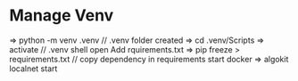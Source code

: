 # Manage Venv
=> python -m venv .venv    //  .venv folder created
=> cd .venv/Scripts
=> activate     // .venv shell open
    Add rquirements.txt
=> pip freeze > requirements.txt // copy dependency in requirements 
    start docker
=> algokit localnet start
